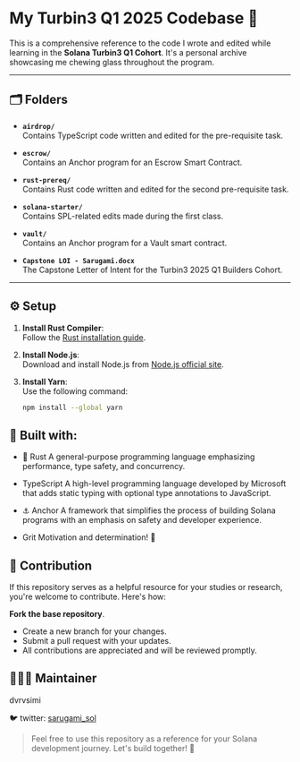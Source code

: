 # My Turbin3 Q1 2025 Codebase 🦇

This is a comprehensive reference to the code I wrote and edited while learning in the **Solana Turbin3 Q1 Cohort**. It's a personal archive showcasing me chewing glass throughout the program.  

---

## 🗂️ Folders  

- **`airdrop/`**  
  Contains TypeScript code written and edited for the pre-requisite task.  

- **`escrow/`**  
  Contains an Anchor program for an Escrow Smart Contract.  

- **`rust-prereq/`**  
  Contains Rust code written and edited for the second pre-requisite task.  

- **`solana-starter/`**  
  Contains SPL-related edits made during the first class.  

- **`vault/`**  
  Contains an Anchor program for a Vault smart contract.  

- **`Capstone LOI - Sarugami.docx`**  
  The Capstone Letter of Intent for the Turbin3 2025 Q1 Builders Cohort.  

---


## ⚙️ Setup  

1. **Install Rust Compiler**:  
   Follow the [Rust installation guide](https://www.rust-lang.org/tools/install).  

2. **Install Node.js**:  
   Download and install Node.js from [Node.js official site](https://nodejs.org/).  

3. **Install Yarn**:  
   Use the following command:  
   ```bash
   npm install --global yarn
   ```

## 🔨 Built with:
- 🦀 Rust
A general-purpose programming language emphasizing performance, type safety, and concurrency.

- TypeScript
A high-level programming language developed by Microsoft that adds static typing with optional type annotations to JavaScript.

-  ⚓ Anchor
A framework that simplifies the process of building Solana programs with an emphasis on safety and developer experience.

- Grit
Motivation and determination! 💪



## 🤝 Contribution
If this repository serves as a helpful resource for your studies or research, you're welcome to contribute. Here's how:

**Fork the base repository**.
- Create a new branch for your changes.
- Submit a pull request with your updates.
- All contributions are appreciated and will be reviewed promptly.

## 👨🏽‍🔧 Maintainer
dvrvsimi

🐦 twitter: [sarugami_sol](https://x.com/sarugami_sol)

> Feel free to use this repository as a reference for your Solana development journey. Let's build together! 🚀

